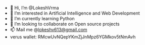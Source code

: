 - 👋 Hi, I’m @LokeshVrma
- 👀 I’m interested in Artificial Intelligence and Web Development
- 🌱 I’m currently learning Python
- 💞️ I’m looking to collaborate on Open source projects
- 📫 Mail me @lokeshv613@gmail.com
- verus wallet: RMcwUvNQepYKmZjJnMpz6YGMkov5tNmAvh
<!---
LokeshVrma/LokeshVrma is a ✨ special ✨ repository because its `README.md` (this file) appears on your GitHub profile.
You can click the Preview link to take a look at your changes.
--->
